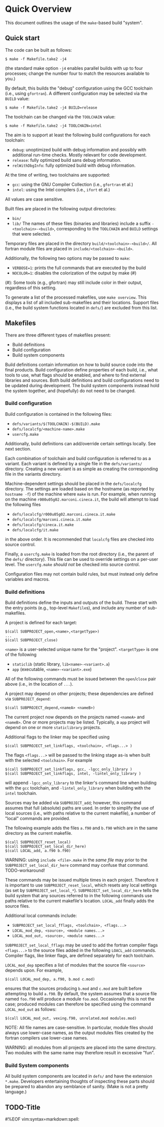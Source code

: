 Quick Overview
==============

This document outlines the usage of the `make`-based build "system".

## Quick start

The code can be built as follows:

`$ make -f Makefile.take2 -j4`

(the standard make option `-j4` enables parallel builds with up to four
processes; change the number four to match the resources available to you.)

By default, this builds the "debug" configuration using the GCC toolchain
(i.e., using `gfortran`). A different configuration may be selected via the
`BUILD` value:

`$ make -f Makefile.take2 -j4 BUILD=release`

The toolchain can be changed via the `TOOLCHAIN` value:

`$ make -f Makefile.take2 -j4 TOOLCHAIN=intel`

The aim is to support at least the following build configurations for each
toolchain:

 - `debug`: unoptimized build with debug information and possibly with 
   additional run-time checks. Mostly relevant for code development.
 - `release`: fully optimized build sans debug information.
 - `relWithDbgInfo`: fully optimized build with debug information.

At the time of writing, two toolchains are supported:

 - `gcc`: using the GNU Compiler Collection (i.e., `gfortran` et al.)
 - `intel`: using the Intel compilers (i.e., `ifort` et al.)

All values are case sensitive. 


Built files are placed in the following output directories:
  - `bin/`
  - `lib/`
The names of these files (binaries and libraries) include a suffix
`-<toolchain>-<build>`, corresponding to the `TOOLCHAIN` and `BUILD` settings
that were selected.

Temporary files are placed in the directory `build/<toolchain>-<build>/`. 
All fortran module files are placed in `include/<toolchain>-<build>`.


Additionally, the following two options may be passed to `make`:

  - `VERBOSE=1`: prints the full commands that are executed by the build
  - `NOCOLOR=1`: disables the colorization of the output by make (#)

(#): Some tools (e.g., gfortran) may still include color in their output,
regardless of this setting.


To generate a list of the processed makefiles, use `make overview`. This
displays a list of all included sub-makefiles and their locations. Support
files (i.e., the build system functions located in `defs/`) are excluded from
this list.

## Makefiles

There are three different types of makefiles present:
 - Build definitions
 - Build configuration
 - Build system components

Build definitions contain information on how to build source code into the
final products. Build configuration define properties of each build, i.e., what
tools to use, what flags should be enabled, and where to find external
libraries and sources. Both build definitions and build configurations need to
be updated during development. The build system components instead hold the
system together, and (hopefully) do not need to be changed.

### Build configuration

Build configuration is contained in the following files:

 - `defs/variants/$(TOOLCHAIN)-$(BUILD).make`
 - `defs/localcfg/<machine-name>.make`
 - `usercfg.make`

Additionally, build definitions can add/override certain settings locally. See
next section.

Each combination of toolchain and build configuration is referred to as a 
variant. Each variant is defined by a single file in the `defs/variants/`
directory. Creating a new variant is as simple as creating the corresponding
file in the variants directory.

Machine-dependent settings should be placed in the `defs/localcfg` directory.
The settings are loaded based on the hostname (as reported by `hostname -f`) of
the machine where `make` is run. For example, when running on the machine
`r000u05g02.marconi.cineca.it`, the build will attempt to load the following
files

  - `defs/localcfg/r000u05g02.marconi.cineca.it.make`
  - `defs/localcfg/marconi.cineca.it.make`
  - `defs/localcfg/cineca.it.make`
  - `defs/localcfg/it.make`

in the above order. It is recommended that `localcfg` files are checked into
source control.

Finally, a `usercfg.make` is loaded from the root directory (i.e., the parent
of the `defs/` directory). This file can be used to override settings on a
per-user level. The `usercfg.make` *should not* be checked into source control.

Configuration files may not contain build rules, but must instead only define
variables and macros.

### Build definitions

Build definitions define the inputs and outputs of the build. These start with
the entry points (e.g., top-level `Makefile`s), and include any number of sub-
makefiles. 

A project is defined for each target:

```
$(call SUBPROJECT_open,<name>,<targetType>)
...
$(call SUBPROJECT_close)
```

`<name>` is a user-selected unique name for the "project". `<targetType>`
is one of the following
  - `staticlib` (static library, `lib<name>-<variant>.a`)
  - `app` (executable, `<name>-<variant>.exe`)

All of the following commands must be issued between the `open`/`close` pair
above (i.e., in the location of `...`).
 
A project may depend on other projects; these dependencies are defined via
`SUBPROJECT_depend`:

```
$(call SUBPROJECT_depend,<nameA> <nameB>)
```

The current project now depends on the projects named `<nameA>` and `<nameB>`.
One or more projects may be listed.  Typically, a `app` project will depend on
one or more `staticlibrary` projects.

Additional flags to the linker may be specified using

```
$(call SUBPROJECT_set_linkflags, <toolchain>, <flags...> )
``` 

The flags `<flags...>` will be passed to the linking stage as-is when built with
the selected `<toolchain>`. For example

```
$(call SUBPROJECT_set_linkflags, gcc, -lgcc_only_library )
$(call SUBPROJECT_set_linkflags, intel, -lintel_only_library )
```

will append `-lgcc_only_library` to the linker's command line when building with 
the `gcc` toolchain, and `-lintel_only_library` when building with the `intel` 
toolchain.


Sources may be added via `SUBPROJECT_add`; however, this command assumes that
full (absolute) paths are used. In order to simplify the use of local sources
(i.e., with paths relative to the current makefile), a number of "local" 
commands are provided.

The following example adds the files `a.f90` and `b.f90` which are in the same
directory as the current makefile.

```
$(call SUBPROJECT_reset_local)
$(call SUBPROJECT_set_local_dir_here)
$(call LOCAL_add, a.f90 b.f90)
```

WARNING: using `include <file>.make` in the _same file_ may prior to the 
`SUBPROJECT_set_local_dir_here` command may confuse that command. 
TODO-workaround!

These commands may be issued multiple times in each project. Therefore it is
important to use `SUBPROJECT_reset_local`, which resets any local settings (as
set by `SUBPROJECT_set_local_*`). `SUBPROJECT_set_local_dir_here` tells the
build system that any sources referred to in the following commands use paths
relative to the current makefile's location. `LOCAL_add` finally adds the
source files.

Additional local commands include:
  - `SUBPROJECT_set_local_fflags, <toolchain>, <flags...>`
  - `LOCAL_mod_dep, <source>, <module names...>`
  - `LOCAL_mod_out, <source>, <module names...>`

`SUBPROJECT_set_local_fflags` may be used to add the fortran compiler flags
`<flags...>` to the source files added in the following `LOACL_add` commands.
Compiler flags, like linker flags, are defined separately for each toolchain.

`LOCAL_mod_dep` specifies a list of modules that the source file `<source>`
depends upon. For example,

```
$(call LOCAL_mod_dep, a.f90, b.mod c.mod)
```

ensures that the sources producing `b.mod` and `c.mod` are built before
attempting to build `a.f90`. By default, the system assumes that a source file
named `foo.f90` will produce a module `foo.mod`. Occasionally this is not the
case; produced modules can therefore be specified using the command
`LOCAL_mod_out` as follows:

```
$(call LOCAL_mod_out, vexing.f90, unrelated.mod modules.mod)
```

NOTE: All file names are case-sensitive. In particular, module files should
always use lower-case names, as the output modules files created by the fortran
compilers use lower-case names.

WARNING: all modules from all projects are placed into the same directory. Two
modules with the same name may therefore result in excessive "fun".

### Build System components

All build system components are located in `defs/` and have the extension
`*.make`. Developers entertaining thoughts of inspecting these parts should be
prepared to abandon any semblance of sanity. (Make is not a pretty language.)


## TODO-Title




#%EOF vim:syntax=markdown:spell:
